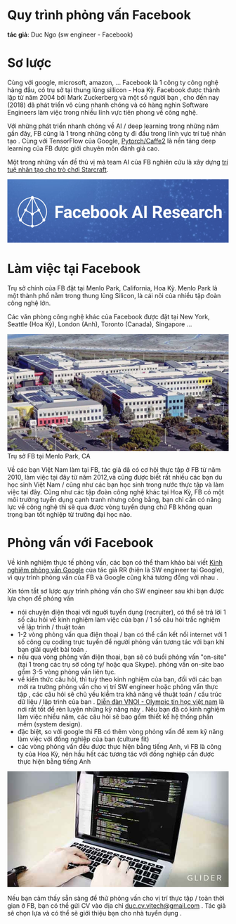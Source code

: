Quy trình phỏng vấn Facebook
===============================

**tác giả**: Duc Ngo (sw engineer - Facebook)

Sơ lược
======================================================================================================================================
Cùng với google, microsoft, amazon, ... Facebook là 1 công ty công nghệ hàng đầu, có trụ sở tại thung lũng sillicon - Hoa Kỳ. Facebook được thành lập từ năm 2004 bởi Mark Zuckerberg và một số người bạn , cho đến nay (2018) đã phát triển vô cùng nhanh chóng và có hàng nghìn Software Engineers làm việc trong nhiều lĩnh vực tiên phong về công nghệ.

Với những phát triển nhanh chóng về AI / deep learning  trong những năm gần đây, FB cũng là 1 trong những công ty đi đầu trong lĩnh vực trí tuệ nhân tạo . Cùng với TensorFlow của Google, [Pytorch/Caffe2](https://github.com/pytorch/pytorch) là nền tảng deep learning của FB được giới chuyên môn đánh giá cao.  

Một trong những vấn đề thú vị mà team AI của FB nghiên cứu là xây dựng [trí tuệ nhân tạo cho trò chơi Starcraft](https://research.fb.com/publications/stardata-a-starcraft-ai-research-dataset/). 

![Facebook-AI](fb-ai-logo.png)

Làm việc tại Facebook
======================================================================================================================================

Trụ sở chính của FB đặt tại Menlo Park, California, Hoa Kỳ. Menlo Park là một thành phố nằm trong thung lũng Silicon, là cái nôi của nhiều tập đoàn công nghệ lớn.

Các văn phòng công nghệ khác của Facebook được đặt tại New York, Seattle (Hoa Kỳ), London (Anh), Toronto (Canada), Singapore ...

![Facebook-headquarter](fb-mpk.jpg)
Trụ sở FB tại Menlo Park, CA

Về các bạn Việt Nam làm tại FB, tác giả đã có cơ hội thực tập ở FB từ năm 2010, làm việc tại đây từ năm 2012,và cũng được biết rất nhiều các bạn du học sinh Việt Nam / cũng như các bạn học sinh trong nước thực tập và làm việc tại đây. Cũng như các tập đoàn công nghệ khác tại Hoa Kỳ, FB có một môi trường tuyển dụng cạnh tranh nhưng công bằng, bạn chỉ cần có năng lực về công nghệ thì sẽ qua được vòng tuyển dụng chứ FB không quan trọng bạn tốt nghiệp từ trường đại học nào.

Phỏng vấn với Facebook
======================================================================================================================================
Về kinh nghiệm thực tế phỏng vấn, các bạn có thể tham khảo bài viết [Kinh nghiệm phỏng vấn Google](kinh-nghiem-phong-van-google.md) của tác giả RR (hiện là SW engineer tại Google), vì quy trình phỏng vấn của FB và Google cũng khá tương đồng với nhau .

Xin tóm tắt sơ lược quy trình phỏng vấn cho SW engineer sau khi bạn được lựa chọn để phỏng vấn 

* nói chuyện điện thoại với nguời tuyển dụng (recruiter), có thể sẽ trả lời 1 số câu hỏi về kinh nghiệm làm việc của bạn / 1 số câu hỏi trắc nghiệm về lập trình / thuật toán
* 1-2 vòng phỏng vấn qua điện thoại / bạn có thể cần kết nối internet với 1 số công cụ coding trực tuyến để người phỏng vấn tương tác với bạn khi bạn giải quyết bài toán .
* nếu qua vòng phỏng vấn điện thoại, bạn sẽ có buổi phỏng vấn "on-site" (tại 1 trong các trụ sở công ty/ hoặc qua Skype). phỏng vấn on-site bao gồm 3-5 vòng phỏng vấn liên tục. 
* về kiến thức câu hỏi, thì tuỳ theo kinh nghiệm của bạn, đối với các bạn mới ra trường phỏng vấn cho vị trí SW engineer hoặc phỏng vấn thực tập , các câu hỏi sẽ chủ yếu kiểm tra khả năng về thuật toán / cấu trúc dữ liệu / lập trình của bạn . [Diễn đàn VNOI - Olympic tin học việt nam](http://vnoi.info/) là nơi rất tốt để rèn luyện những kỹ năng này . Nếu bạn đã có kinh nghiệm làm việc nhiều năm, các câu hỏi sẽ bao gồm thiết kế hệ thống phần mềm (system design).
* đặc biệt, so với google thì FB có thêm vòng phỏng vấn để xem kỹ năng làm việc với đồng nghiệp của bạn (culture fit)
* các vòng phỏng vấn đều được thực hiện bằng tiếng Anh, vì FB là công ty của Hoa Kỳ, nên hầu hết các tương tác với đồng nghiệp cần được thực hiện bằng tiếng Anh

![coding-interview](interview-img.jpg)

Nếu bạn cảm thấy sẵn sàng để thử phỏng vấn cho vị trí thực tập / toàn thời gian ở FB, bạn có thể gửi CV vào địa chỉ duc.cv.vitech@gmail.com . Tác giả sẽ chọn lựa và có thể sẽ giới thiệu bạn cho nhà tuyển dụng .





